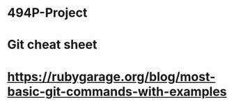 # 494P-Project
# Git cheat sheet
# https://rubygarage.org/blog/most-basic-git-commands-with-examples

